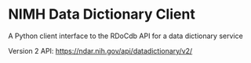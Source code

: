 # NIMH Data Dictionary Client
A Python client interface to the RDoCdb API for a data dictionary service

Version 2 API: https://ndar.nih.gov/api/datadictionary/v2/
